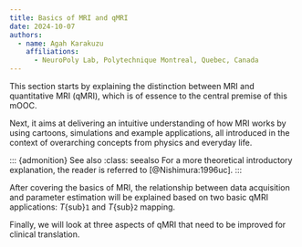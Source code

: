 ```yaml
---
title: Basics of MRI and qMRI
date: 2024-10-07
authors:
  - name: Agah Karakuzu
    affiliations:
      - NeuroPoly Lab, Polytechnique Montreal, Quebec, Canada
---
```


This section starts by explaining the distinction between MRI and quantitative MRI (qMRI), which is of essence to the central premise of this mOOC. 

Next, it aims at delivering an intuitive understanding of how MRI works by using cartoons, simulations and example applications, all introduced in the context of overarching concepts from physics and everyday life. 

::: {admonition} See also
:class: seealso
For a more theoretical introductory explanation, the reader is referred to [@Nishimura:1996uc].
:::

After covering the basics of MRI, the relationship between data acquisition and parameter estimation will be explained based on two basic qMRI applications: _T_{sub}`1` and _T_{sub}`2` mapping. 

Finally, we will look at three aspects of qMRI that need to be improved for clinical translation.